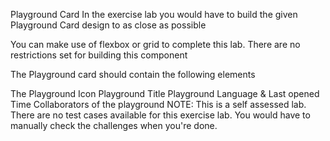 Playground Card
In the exercise lab you would have to build the given Playground Card design to as close as possible

You can make use of flexbox or grid to complete this lab. There are no restrictions set for building this component

The Playground card should contain the following elements

The Playground Icon
Playground Title
Playground Language & Last opened Time
Collaborators of the playground
NOTE: This is a self assessed lab. There are no test cases available for this exercise lab. You would have to manually check the challenges when you're done.